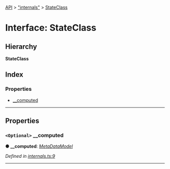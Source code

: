 [API](../README.md) > ["internals"](../modules/_internals_.md) > [StateClass](../interfaces/_internals_.stateclass.md)

# Interface: StateClass

## Hierarchy

**StateClass**

## Index

### Properties

* [__computed](_internals_.stateclass.md#__computed)

---

## Properties

<a id="__computed"></a>

### `<Optional>` __computed

**● __computed**: *[MetaDataModel](_internals_.metadatamodel.md)*

*Defined in [internals.ts:9](https://github.com/amcdnl/ngxs/blob/4ba1032/packages/store/src/internals.ts#L9)*

___

